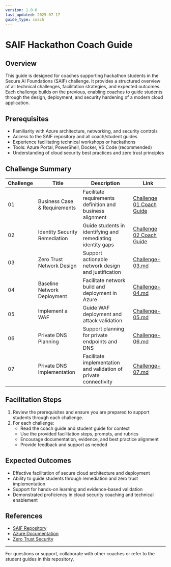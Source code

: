 ```yaml
---
version: 1.0.0
last_updated: 2025-07-17
guide_type: coach
---
```


# SAIF Hackathon Coach Guide

## Overview
This guide is designed for coaches supporting hackathon students in the Secure AI Foundations (SAIF) challenge. It provides a structured overview of all technical challenges, facilitation strategies, and expected outcomes. Each challenge builds on the previous, enabling coaches to guide students through the design, deployment, and security hardening of a modern cloud application.

## Prerequisites
- Familiarity with Azure architecture, networking, and security controls
- Access to the SAIF repository and all coach/student guides
- Experience facilitating technical workshops or hackathons
- Tools: Azure Portal, PowerShell, Docker, VS Code (recommended)
- Understanding of cloud security best practices and zero trust principles

## Challenge Summary
| Challenge | Title | Description | Link |
|-----------|-------|-------------|------|
| 01 | Business Case & Requirements | Facilitate requirements definition and business alignment | [Challenge 01 Coach Guide](../coach-guide/Challenge-01.md) |
| 02 | Identity Security Remediation | Guide students in identifying and remediating identity gaps | [Challenge 02 Coach Guide](../coach-guide/Challenge-02.md) |
| 03 | Zero Trust Network Design | Support actionable network design and justification | [Challenge-03.md](../coach-guide/Challenge-03.md) |
| 04 | Baseline Network Deployment | Facilitate network build and deployment in Azure | [Challenge-04.md](../coach-guide/Challenge-04.md) |
| 05 | Implement a WAF | Guide WAF deployment and attack validation | [Challenge-05.md](../coach-guide/Challenge-05.md) |
| 06 | Private DNS Planning | Support planning for private endpoints and DNS | [Challenge-06.md](../coach-guide/Challenge-06.md) |
| 07 | Private DNS Implementation | Facilitate implementation and validation of private connectivity | [Challenge-07.md](../coach-guide/Challenge-07.md) |

## Facilitation Steps
1. Review the prerequisites and ensure you are prepared to support students through each challenge.
2. For each challenge:
   - Read the coach guide and student guide for context
   - Use the provided facilitation steps, prompts, and rubrics
   - Encourage documentation, evidence, and best practice alignment
   - Provide feedback and support as needed

## Expected Outcomes
- Effective facilitation of secure cloud architecture and deployment
- Ability to guide students through remediation and zero trust implementation
- Support for hands-on learning and evidence-based validation
- Demonstrated proficiency in cloud security coaching and technical enablement

## References
- [SAIF Repository](https://github.com/jonathan-vella/SAIF)
- [Azure Documentation](https://learn.microsoft.com/en-us/azure/)
- [Zero Trust Security](https://learn.microsoft.com/en-us/security/zero-trust/)

---

For questions or support, collaborate with other coaches or refer to the student guides in this repository.
